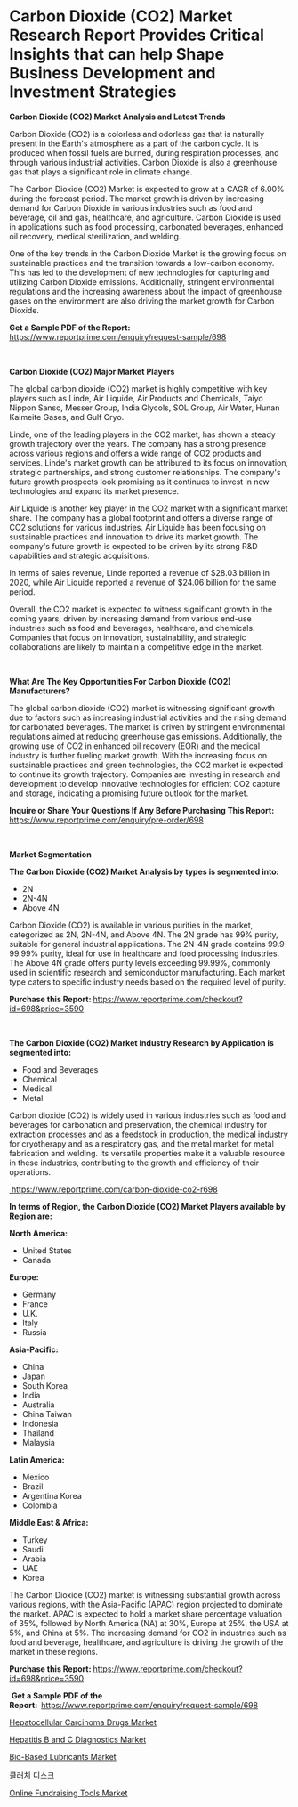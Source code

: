 <p><h1>Carbon Dioxide (CO2) Market Research Report Provides Critical Insights that can help Shape Business Development and Investment Strategies</h1></p><p><strong>Carbon Dioxide (CO2) Market Analysis and Latest Trends</strong></p>
<p><p>Carbon Dioxide (CO2) is a colorless and odorless gas that is naturally present in the Earth's atmosphere as a part of the carbon cycle. It is produced when fossil fuels are burned, during respiration processes, and through various industrial activities. Carbon Dioxide is also a greenhouse gas that plays a significant role in climate change.</p><p>The Carbon Dioxide (CO2) Market is expected to grow at a CAGR of 6.00% during the forecast period. The market growth is driven by increasing demand for Carbon Dioxide in various industries such as food and beverage, oil and gas, healthcare, and agriculture. Carbon Dioxide is used in applications such as food processing, carbonated beverages, enhanced oil recovery, medical sterilization, and welding.</p><p>One of the key trends in the Carbon Dioxide Market is the growing focus on sustainable practices and the transition towards a low-carbon economy. This has led to the development of new technologies for capturing and utilizing Carbon Dioxide emissions. Additionally, stringent environmental regulations and the increasing awareness about the impact of greenhouse gases on the environment are also driving the market growth for Carbon Dioxide.</p></p>
<p><strong>Get a Sample PDF of the Report:&nbsp;</strong> <a href="https://www.reportprime.com/enquiry/request-sample/698">https://www.reportprime.com/enquiry/request-sample/698</a></p>
<p>&nbsp;</p>
<p><strong>Carbon Dioxide (CO2) Major Market Players</strong></p>
<p><p>The global carbon dioxide (CO2) market is highly competitive with key players such as Linde, Air Liquide, Air Products and Chemicals, Taiyo Nippon Sanso, Messer Group, India Glycols, SOL Group, Air Water, Hunan Kaimeite Gases, and Gulf Cryo.</p><p>Linde, one of the leading players in the CO2 market, has shown a steady growth trajectory over the years. The company has a strong presence across various regions and offers a wide range of CO2 products and services. Linde's market growth can be attributed to its focus on innovation, strategic partnerships, and strong customer relationships. The company's future growth prospects look promising as it continues to invest in new technologies and expand its market presence.</p><p>Air Liquide is another key player in the CO2 market with a significant market share. The company has a global footprint and offers a diverse range of CO2 solutions for various industries. Air Liquide has been focusing on sustainable practices and innovation to drive its market growth. The company's future growth is expected to be driven by its strong R&D capabilities and strategic acquisitions.</p><p>In terms of sales revenue, Linde reported a revenue of $28.03 billion in 2020, while Air Liquide reported a revenue of $24.06 billion for the same period.</p><p>Overall, the CO2 market is expected to witness significant growth in the coming years, driven by increasing demand from various end-use industries such as food and beverages, healthcare, and chemicals. Companies that focus on innovation, sustainability, and strategic collaborations are likely to maintain a competitive edge in the market.</p></p>
<p>&nbsp;</p>
<p><strong>What Are The Key Opportunities For Carbon Dioxide (CO2) Manufacturers?</strong></p>
<p><p>The global carbon dioxide (CO2) market is witnessing significant growth due to factors such as increasing industrial activities and the rising demand for carbonated beverages. The market is driven by stringent environmental regulations aimed at reducing greenhouse gas emissions. Additionally, the growing use of CO2 in enhanced oil recovery (EOR) and the medical industry is further fueling market growth. With the increasing focus on sustainable practices and green technologies, the CO2 market is expected to continue its growth trajectory. Companies are investing in research and development to develop innovative technologies for efficient CO2 capture and storage, indicating a promising future outlook for the market.</p></p>
<p><strong>Inquire or Share Your Questions If Any Before Purchasing This Report:</strong> <a href="https://www.reportprime.com/enquiry/pre-order/698">https://www.reportprime.com/enquiry/pre-order/698</a></p>
<p>&nbsp;</p>
<p><strong>Market Segmentation</strong></p>
<p><strong>The Carbon Dioxide (CO2) Market Analysis by types is segmented into:</strong></p>
<p><ul><li>2N</li><li>2N-4N</li><li>Above 4N</li></ul></p>
<p><p>Carbon Dioxide (CO2) is available in various purities in the market, categorized as 2N, 2N-4N, and Above 4N. The 2N grade has 99% purity, suitable for general industrial applications. The 2N-4N grade contains 99.9-99.99% purity, ideal for use in healthcare and food processing industries. The Above 4N grade offers purity levels exceeding 99.99%, commonly used in scientific research and semiconductor manufacturing. Each market type caters to specific industry needs based on the required level of purity.</p></p>
<p><strong>Purchase this Report:&nbsp;</strong><a href="https://www.reportprime.com/checkout?id=698&price=3590">https://www.reportprime.com/checkout?id=698&price=3590</a></p>
<p>&nbsp;</p>
<p><strong>The Carbon Dioxide (CO2) Market Industry Research by Application is segmented into:</strong></p>
<p><ul><li>Food and Beverages</li><li>Chemical</li><li>Medical</li><li>Metal</li></ul></p>
<p><p>Carbon dioxide (CO2) is widely used in various industries such as food and beverages for carbonation and preservation, the chemical industry for extraction processes and as a feedstock in production, the medical industry for cryotherapy and as a respiratory gas, and the metal market for metal fabrication and welding. Its versatile properties make it a valuable resource in these industries, contributing to the growth and efficiency of their operations.</p></p>
<p><a href="https://www.reportprime.com/carbon-dioxide-co2-r698">&nbsp;https://www.reportprime.com/carbon-dioxide-co2-r698</a></p>
<p><strong>In terms of Region, the Carbon Dioxide (CO2) Market Players available by Region are:</strong></p>
<p>
    <p> <strong> North America: </strong>
        <ul>
            <li>United States</li>
            <li>Canada</li>
        </ul>
        </p> 
    <p> <strong> Europe: </strong>
        <ul>
            <li>Germany</li>
            <li>France</li>
            <li>U.K.</li>
            <li>Italy</li>
            <li>Russia</li>
        </ul>
        </p> 
    <p> <strong> Asia-Pacific: </strong>
        <ul>
            <li>China</li>
            <li>Japan</li>
            <li>South Korea</li>
            <li>India</li>
            <li>Australia</li>
            <li>China Taiwan</li>
            <li>Indonesia</li>
            <li>Thailand</li>
            <li>Malaysia</li>
        </ul>
        </p> 
    <p> <strong> Latin America: </strong>
        <ul>
            <li>Mexico</li>
            <li>Brazil</li>
            <li>Argentina Korea</li>
            <li>Colombia</li>
        </ul>
        </p> 
    <p> <strong> Middle East & Africa: </strong>
        <ul>
            <li>Turkey</li>
            <li>Saudi</li>
            <li>Arabia</li>
            <li>UAE</li>
            <li>Korea</li>
        </ul>
    </p>
    </p>
<p><p>The Carbon Dioxide (CO2) market is witnessing substantial growth across various regions, with the Asia-Pacific (APAC) region projected to dominate the market. APAC is expected to hold a market share percentage valuation of 35%, followed by North America (NA) at 30%, Europe at 25%, the USA at 5%, and China at 5%. The increasing demand for CO2 in industries such as food and beverage, healthcare, and agriculture is driving the growth of the market in these regions.</p></p>
<p><strong>Purchase this Report: </strong><a href="https://www.reportprime.com/checkout?id=698&price=3590">https://www.reportprime.com/checkout?id=698&price=3590</a></p>
<p>&nbsp;<strong>Get a Sample PDF of the Report:&nbsp;&nbsp;</strong><a href="https://www.reportprime.com/enquiry/request-sample/698">https://www.reportprime.com/enquiry/request-sample/698</a></p>
<p><strong></strong></p>
<p><p><a href="https://issuu.com/reportprime-2/docs/hepatocellular-carcinoma-drugs-market-size-2030.pp">Hepatocellular Carcinoma Drugs Market</a></p><p><a href="https://issuu.com/reportprime-2/docs/hepatitis-b-and-c-diagnostics-market-size-2030.ppt">Hepatitis B and C Diagnostics Market</a></p><p><a href="https://medium.com/@berugaru/global-bio-based-lubricants-market-sector-types-applications-market-player-strategies-regional-f7594ca568bf">Bio-Based Lubricants Market</a></p><p><a href="https://medium.com/@cierrahayes645/2024%EB%85%84%EB%B6%80%ED%84%B0-2031%EB%85%84%EA%B9%8C%EC%A7%80-14-3-%EC%9D%98-cagr%EB%A1%9C-%ED%99%95%EB%8C%80%EB%90%98%EB%8A%94-%ED%81%B4%EB%9F%AC%EC%B9%98-%EB%94%94%EC%8A%A4%ED%81%AC-%EC%8B%9C%EC%9E%A5-%EA%B7%9C%EB%AA%A8%EC%97%90-%EB%8C%80%ED%95%9C-%ED%86%B5%EC%B0%B0%EB%A0%A5-e4cdf2f5ff79">클러치 디스크</a></p><p><a href="https://www.linkedin.com/pulse/online-fundraising-tools-market-global-regional-analysis-focus-h5due">Online Fundraising Tools Market</a></p></p>